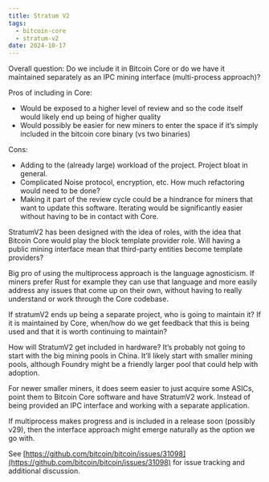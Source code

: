 ```yaml
---
title: Stratum V2
tags:
  - bitcoin-core
  - stratum-v2
date: 2024-10-17
---
```

Overall question: Do we include it in Bitcoin Core or do we have it maintained separately as an IPC mining interface (multi-process approach)?

Pros of including in Core:

- Would be exposed to a higher level of review and so the code itself would likely end up being of higher quality
- Would possibly be easier for new miners to enter the space if it’s simply included in the bitcoin core binary (vs two binaries)

Cons:

- Adding to the (already large) workload of the project. Project bloat in general.
- Complicated Noise protocol, encryption, etc. How much refactoring would need to be done?
- Making it part of the review cycle could be a hindrance for miners that want to update this software. Iterating would be significantly easier without having to be in contact with Core.

StratumV2 has been designed with the idea of roles, with the idea that Bitcoin Core would play the block template provider role. Will having a public mining interface mean that third-party entities become template providers?

Big pro of using the multiprocess approach is the language agnosticism. If miners prefer Rust for example they can use that language and more easily address any issues that come up on their own, without having to really understand or work through the Core codebase.

If stratumV2 ends up being a separate project, who is going to maintain it?  If it is maintained by Core, when/how do we get feedback that this is being used and that it is worth continuing to maintain?

How will StratumV2 get included in hardware? It’s probably not going to start with the big mining pools in China. It’ll likely start with smaller mining pools, although Foundry might be a friendly larger pool that could help with adoption.

For newer smaller miners, it does seem easier to just acquire some ASICs, point them to Bitcoin Core software and have StratumV2 work. Instead of being provided an IPC interface and working with a separate application.

If multiprocess makes progress and is included in a release soon (possibly v29), then the interface approach might emerge naturally as the option we go with.

See [https://github.com/bitcoin/bitcoin/issues/31098](https://github.com/bitcoin/bitcoin/issues/31098) for issue tracking and additional discussion.
